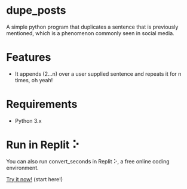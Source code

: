 # dupe_posts
A simple python program that duplicates a sentence that is previously mentioned, which is a phenomenon commonly seen in social media.

# Features
- It appends (2...n) over a user supplied sentence and repeats it for n times, oh yeah!

# Requirements
- Python 3.x

# Run in Replit ⠕

You can also run convert_seconds in Replit ⠕, a free online coding environment.

[Try it now!](https://replit.com/@dominic-salvado/hehe_boy) (start here!)
